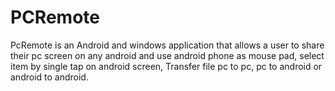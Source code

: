 # PCRemote
PcRemote is an Android and windows application that allows a user to share their pc screen on any android and use android phone as mouse pad, select item by single tap on android screen, Transfer file pc to pc, pc to android or android to android.

